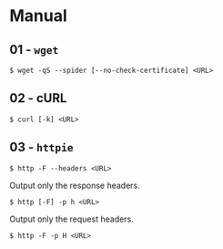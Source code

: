 # Manual

## 01 - `wget`

```
$ wget -qS --spider [--no-check-certificate] <URL>
```

## 02 - cURL

```
$ curl [-k] <URL>
```

## 03 - `httpie`

```
$ http -F --headers <URL>
```

Output only the response headers.

```
$ http [-F] -p h <URL>
```

Output only the request headers.

```
$ http -F -p H <URL>
```